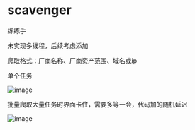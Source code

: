 # scavenger

练练手

未实现多线程，后续考虑添加

爬取格式：厂商名称、厂商资产范围、域名或ip

单个任务

![image](https://github.com/fauns-o/scavenger/assets/67944000/ea5d4e99-b105-4e51-8715-9411dde6df14)

批量爬取大量任务时界面卡住，需要多等一会，代码加的随机延迟

![image](https://github.com/fauns-o/scavenger/assets/67944000/29fb137b-bd33-477b-b4c9-19cde94d0197)
